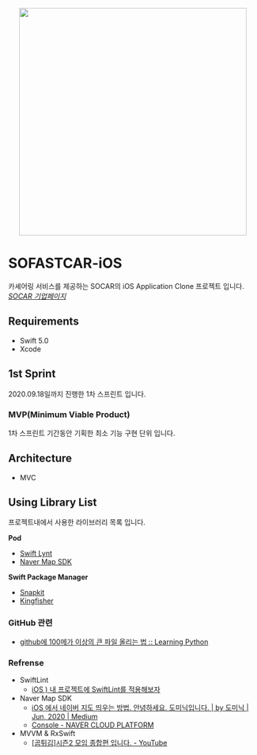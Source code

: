 <p align="center">
  <img width="460" src="https://user-images.githubusercontent.com/45344633/93497199-23ff0380-f94b-11ea-819d-98c77c3711bc.png">
</p>

# SOFASTCAR-iOS
카셰어링 서비스를 제공하는 SOCAR의 iOS Application Clone 프로젝트 입니다.
*[SOCAR 기업페이지](https://www.socar.kr/)*

## Requirements

- Swift 5.0
- Xcode

## 1st Sprint
2020.09.18일까지 진행한 1차 스프린트 입니다.




### MVP(Minimum Viable Product)
1차 스프린트 기간동안 기획한 최소 기능 구현 단위 입니다.



## Architecture

- MVC

## Using Library List
프로젝트내에서 사용한 라이브러리 목록 입니다.

**Pod**
- [Swift Lynt](https://github.com/realm/SwiftLint)
- [Naver Map SDK](https://www.ncloud.com/product/applicationService/maps)

**Swift Package Manager**
- [Snapkit](https://github.com/SnapKit/SnapKit#contents)
- [Kingfisher](https://github.com/onevcat/Kingfisher)

### GitHub 관련

-  [github에 100메가 이상의 큰 파일 올리는 법 :: Learning Python](https://lpython.tistory.com/53) 



### Refrense

- SwiftLint
  -  [iOS ) 내 프로젝트에 SwiftLint를 적용해보자](https://zeddios.tistory.com/447) 
- Naver Map SDK
  -  [iOS 에서 네이버 지도 띄우는 방법. 안녕하세요. 도미닉입니다. | by 도미닉 | Jun, 2020 | Medium](https://medium.com/@kiljh11/ios-%EC%97%90%EC%84%9C-%EB%84%A4%EC%9D%B4%EB%B2%84-%EC%A7%80%EB%8F%84-%EB%9D%84%EC%9A%B0%EB%8A%94-%EB%B0%A9%EB%B2%95-ad589928a66b) 
  -  [Console - NAVER CLOUD PLATFORM](https://console.ncloud.com/) 
- MVVM & RxSwift
  -  [[곰튀김]시즌2 모임 종합편 입니다. - YouTube](https://www.youtube.com/watch?v=iHKBNYMWd5I) 

